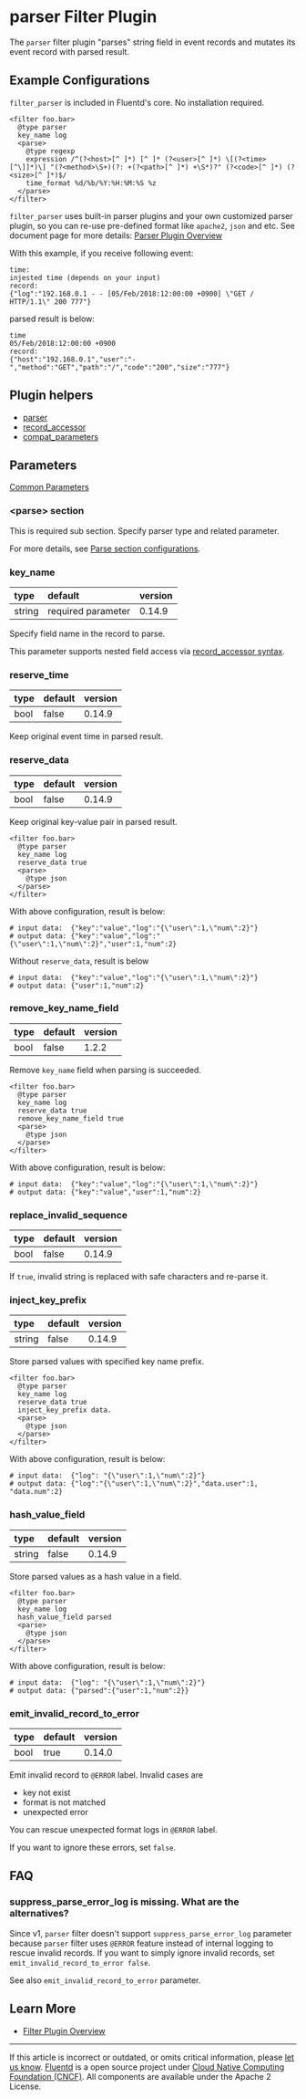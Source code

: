 # parser Filter Plugin

The `parser` filter plugin "parses" string field in event records and
mutates its event record with parsed result.


## Example Configurations

`filter_parser` is included in Fluentd's core. No installation required.

```
<filter foo.bar>
  @type parser
  key_name log
  <parse>
    @type regexp
    expression /^(?<host>[^ ]*) [^ ]* (?<user>[^ ]*) \[(?<time>[^\]]*)\] "(?<method>\S+)(?: +(?<path>[^ ]*) +\S*)?" (?<code>[^ ]*) (?<size>[^ ]*)$/
    time_format %d/%b/%Y:%H:%M:%S %z
  </parse>
</filter>
```

`filter_parser` uses built-in parser plugins and your own customized
parser plugin, so you can re-use pre-defined format like `apache2`,
`json` and etc. See document page for more details:
[Parser Plugin Overview](/plugins/parser/README.md)

With this example, if you receive following event:

    time:
    injested time (depends on your input)
    record:
    {"log":"192.168.0.1 - - [05/Feb/2018:12:00:00 +0900] \"GET / HTTP/1.1\" 200 777"}

parsed result is below:

    time
    05/Feb/2018:12:00:00 +0900
    record:
    {"host":"192.168.0.1","user":"-","method":"GET","path":"/","code":"200","size":"777"}

## Plugin helpers

-   [parser](/developer/api-plugin-helper-parser.md)
-   [record\_accessor](/developer/api-plugin-helper-record_accessor.md)
-   [compat\_parameters](/developer/api-plugin-helper-compat_parameters.md)


## Parameters

[Common Parameters](/configuration/plugin-common-parameters.md)


### &lt;parse&gt; section

This is required sub section. Specify parser type and related parameter.

For more details, see [Parse section configurations](/configuration/parse-section.md).


### key\_name

| type   | default            | version |
|:-------|:-------------------|:--------|
| string | required parameter | 0.14.9  |

Specify field name in the record to parse.

This parameter supports nested field access via [record\_accessor syntax](/developer/api-plugin-helper-record_accessor.md/#syntax).


### reserve\_time

| type | default | version |
|:-----|:--------|:--------|
| bool | false   | 0.14.9  |

Keep original event time in parsed result.


### reserve\_data

| type | default | version |
|:-----|:--------|:--------|
| bool | false   | 0.14.9  |

Keep original key-value pair in parsed result.

```
<filter foo.bar>
  @type parser
  key_name log
  reserve_data true
  <parse>
    @type json
  </parse>
</filter>
```

With above configuration, result is below:

```
# input data:  {"key":"value","log":"{\"user\":1,\"num\":2}"}
# output data: {"key":"value","log":"{\"user\":1,\"num\":2}","user":1,"num":2}
```

Without `reserve_data`, result is below

```
# input data:  {"key":"value","log":"{\"user\":1,\"num\":2}"}
# output data: {"user":1,"num":2}
```


### remove\_key\_name\_field

| type | default | version |
|:-----|:--------|:--------|
| bool | false   | 1.2.2   |

Remove `key_name` field when parsing is succeeded.

```
<filter foo.bar>
  @type parser
  key_name log
  reserve_data true
  remove_key_name_field true
  <parse>
    @type json
  </parse>
</filter>
```

With above configuration, result is below:

```
# input data:  {"key":"value","log":"{\"user\":1,\"num\":2}"}
# output data: {"key":"value","user":1,"num":2}
```


### replace\_invalid\_sequence

| type | default | version |
|:-----|:--------|:--------|
| bool | false   | 0.14.9  |

If `true`, invalid string is replaced with safe characters and re-parse
it.


### inject\_key\_prefix

| type   | default | version |
|:-------|:--------|:--------|
| string | false   | 0.14.9  |

Store parsed values with specified key name prefix.

```
<filter foo.bar>
  @type parser
  key_name log
  reserve_data true
  inject_key_prefix data.
  <parse>
    @type json
  </parse>
</filter>
```

With above configuration, result is below:

```
# input data:  {"log": "{\"user\":1,\"num\":2}"}
# output data: {"log":"{\"user\":1,\"num\":2}","data.user":1, "data.num":2}
```


### hash\_value\_field

| type   | default | version |
|:-------|:--------|:--------|
| string | false   | 0.14.9  |

Store parsed values as a hash value in a field.

```
<filter foo.bar>
  @type parser
  key_name log
  hash_value_field parsed
  <parse>
    @type json
  </parse>
</filter>
```

With above configuration, result is below:

```
# input data:  {"log": "{\"user\":1,\"num\":2}"}
# output data: {"parsed":{"user":1,"num":2}}
```


### emit\_invalid\_record\_to\_error

| type | default | version |
|:-----|:--------|:--------|
| bool | true    | 0.14.0  |

Emit invalid record to `@ERROR` label. Invalid cases are

-   key not exist
-   format is not matched
-   unexpected error

You can rescue unexpected format logs in `@ERROR` label.

If you want to ignore these errors, set `false`.

## FAQ

### suppress_parse_error_log is missing. What are the alternatives?

Since v1, `parser` filter doesn't support `suppress_parse_error_log`
parameter because `parser` filter uses `@ERROR` feature instead of
internal logging to rescue invalid records. If you want to simply
ignore invalid records, set `emit_invalid_record_to_error false`.

See also `emit_invalid_record_to_error` parameter.
 
## Learn More

-   [Filter Plugin Overview](/plugins/filter/README.md)


------------------------------------------------------------------------

If this article is incorrect or outdated, or omits critical information, please [let us know](https://github.com/fluent/fluentd-docs/issues?state=open).
[Fluentd](http://www.fluentd.org/) is a open source project under [Cloud Native Computing Foundation (CNCF)](https://cncf.io/). All components are available under the Apache 2 License.
